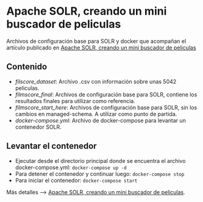 # Apache SOLR, creando un mini buscador de peliculas

Archivos de configuración base para SOLR y docker que acompañan el artículo publicado en [Apache SOLR, creando un mini buscador de peliculas](https://blog.irontec.com/introduccion-a-apache-solr-paso-a-paso-2-de-2/)

## Contenido

* *filscore_dataset*: Archivo .csv con información sobre unas 5042 peliculas.
* *filmscore_final*: Archivos de configuración base para SOLR, contiene los resultados finales para utilizar como referencia.
* *filmscore_start_here*: Archivos de configuración base para SOLR, sin los cambios en managed-schema. A utilizar como punto de partida.
* *docker-compose.yml*: Archivo de docker-compose para levantar un contenedor SOLR.

## Levantar el contenedor

* Ejecutar desde el directorio principal donde se encuentra el archivo docker-compose.yml: `docker-compose up -d`
* Para detener el contenedor y continuar luego: `docker-compose stop`
* Para iniciar el contenedor: `docker-compose start`

Más detalles --> [Apache SOLR, creando un mini buscador de peliculas](https://blog.irontec.com/introduccion-a-apache-solr-paso-a-paso-2-de-2/).

